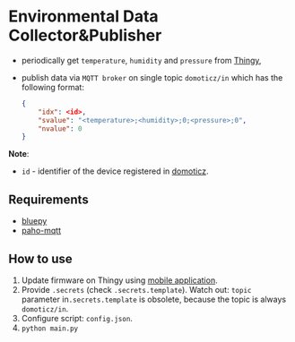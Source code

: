 # Environmental Data Collector&Publisher

- periodically get `temperature`, `humidity` and `pressure` from [Thingy](https://www.nordicsemi.com/Software-and-Tools/Development-Kits/Nordic-Thingy-52),

- publish data via `MQTT broker`  on single topic `domoticz/in` which has the following format:

  ```json
  {
      "idx": <id>,
      "svalue": "<temperature>;<humidity>;0;<pressure>;0",
      "nvalue": 0
  }
  ```

**Note**: 

- `id` - identifier of the device registered in [domoticz](../domoticz).

## Requirements

- [bluepy](https://github.com/IanHarvey/bluepy)
- [paho-mqtt](https://github.com/eclipse/paho.mqtt.python)

## How to use

1. Update firmware on Thingy using [mobile application](https://www.nordicsemi.com/Software-and-Tools/Development-Tools/Nordic-Thingy-52-App).
2. Provide `.secrets` (check `.secrets.template`). Watch out: `topic` parameter in`.secrets.template` is obsolete, because the topic is always `domoticz/in`.
3. Configure script: `config.json`.
4. `python main.py`
